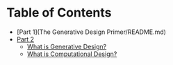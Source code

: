 # Table of Contents

* [Part 1](The Generative Design Primer/README.md)
* [Part 2](Introduction/README.md)
    * [What is Generative Design?](part2/what_is_generative_design.md)
    * [What is Computational Design?](part2/what_is_computational_design.md)
